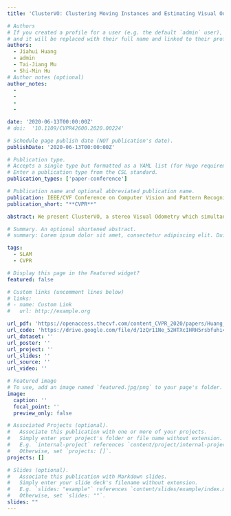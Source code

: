 ```yaml
---
title: 'ClusterVO: Clustering Moving Instances and Estimating Visual Odometry for Self and Surroundings'

# Authors
# If you created a profile for a user (e.g. the default `admin` user), write the username (folder name) here
# and it will be replaced with their full name and linked to their profile.
authors:
  - Jiahui Huang
  - admin
  - Tai-Jiang Mu
  - Shi-Min Hu
# Author notes (optional)
author_notes:
  - 
  - 
  - 
  -

date: '2020-06-13T00:00:00Z'
# doi:  '10.1109/CVPR42600.2020.00224'

# Schedule page publish date (NOT publication's date).
publishDate: '2020-06-13T00:00:00Z'

# Publication type.
# Accepts a single type but formatted as a YAML list (for Hugo requirements).
# Enter a publication type from the CSL standard.
publication_types: ['paper-conference']

# Publication name and optional abbreviated publication name.
publication: IEEE/CVF Conference on Computer Vision and Pattern Recognition
publication_short: "**CVPR**"

abstract: We present ClusterVO, a stereo Visual Odometry which simultaneously clusters and estimates the motion of both ego and surrounding rigid clusters/objects. Unlike previous solutions relying on batch input or imposing priors on scene structure or dynamic object models, ClusterVO is online, general and thus can be used in various scenarios including indoor scene understanding and autonomous driving. At the core of our system lies a multi-level probabilistic association mechanism and a heterogeneous Conditional Random Field (CRF) clustering approach combining semantic, spatial and motion information to jointly infer cluster segmentations online for every frame. The poses of camera and dynamic objects are instantly solved through a sliding-window optimization. Our system is evaluated on Oxford Multimotion and KITTI dataset both quantitatively and qualitatively, reaching comparable results to state-of-the-art solutions on both odometry and dynamic trajectory recovery.

# Summary. An optional shortened abstract.
# summary: Lorem ipsum dolor sit amet, consectetur adipiscing elit. Duis posuere tellus ac convallis placerat. Proin tincidunt magna sed ex sollicitudin condimentum.

tags:
  - SLAM
  - CVPR

# Display this page in the Featured widget?
featured: false

# Custom links (uncomment lines below)
# links:
# - name: Custom Link
#   url: http://example.org

url_pdf: 'https://openaccess.thecvf.com/content_CVPR_2020/papers/Huang_ClusterVO_Clustering_Moving_Instances_and_Estimating_Visual_Odometry_for_Self_CVPR_2020_paper.pdf'
url_code: 'https://drive.google.com/file/d/1zQr11Ne_52HTXcIHRH5rsbfuhi4B8HJZ/view?usp=sharing'
url_dataset: ''
url_poster: ''
url_project: ''
url_slides: ''
url_source: ''
url_video: ''

# Featured image
# To use, add an image named `featured.jpg/png` to your page's folder.
image:
  caption: ''
  focal_point: ''
  preview_only: false

# Associated Projects (optional).
#   Associate this publication with one or more of your projects.
#   Simply enter your project's folder or file name without extension.
#   E.g. `internal-project` references `content/project/internal-project/index.md`.
#   Otherwise, set `projects: []`.
projects: []

# Slides (optional).
#   Associate this publication with Markdown slides.
#   Simply enter your slide deck's filename without extension.
#   E.g. `slides: "example"` references `content/slides/example/index.md`.
#   Otherwise, set `slides: ""`.
slides: ""
---
```

